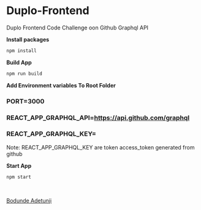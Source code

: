 # Duplo-Frontend

Duplo Frontend Code Challenge oon Github Graphql API

**Install packages**

```sh
npm install
```

**Build App**

```sh
npm run build
```

**Add Environment variables To Root Folder**

### PORT=3000

### REACT_APP_GRAPHQL_API=https://api.github.com/graphql

### REACT_APP_GRAPHQL_KEY=

Note: REACT_APP_GRAPHQL_KEY are token access_token generated from github

**Start App**

```sh
npm start
```

<br/>

<!-- **Maintainers** -->

[Bodunde Adetunji](https://github.com/Bhordhundey)

